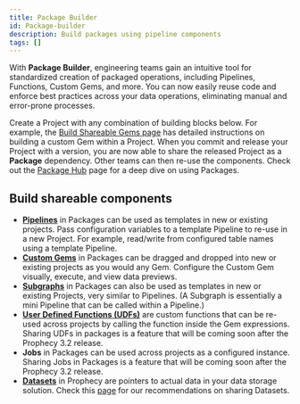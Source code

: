 ```yaml
---
title: Package Builder
id: Package-builder
description: Build packages using pipeline components
tags: []
---
```


With **Package Builder**, engineering teams gain an intuitive tool for standardized creation of packaged operations, including Pipelines, Functions, Custom Gems, and more. You can now easily reuse code and enforce best practices across your data operations, eliminating manual and error-prone processes.

Create a Project with any combination of building blocks below. For example, the [Build Shareable Gems page](/docs/package-hub/package-builder/gem-builder.md) has detailed instructions on building a custom Gem within a Project. When you commit and release your Project with a version, you are now able to share the released Project as a **Package** dependency. Other teams can then re-use the components. Check out the [Package Hub](/docs/package-hub/package-hub.md) page for a deep dive on using Packages.

## Build shareable components

- **[Pipelines](/docs/package-hub/package-builder/ShareablePipelines.md)** in Packages can be used as templates in new or existing projects. Pass configuration variables to a template Pipeline to re-use in a new Project. For example, read/write from configured table names using a template Pipeline.
- **[Custom Gems](/docs/package-hub/package-builder/gem-builder.md)** in Packages can be dragged and dropped into new or existing projects as you would any Gem. Configure the Custom Gem visually, execute, and view data previews.
- **[Subgraphs](/docs/package-hub/package-builder/ShareableSubgraphs.md)** in Packages can also be used as templates in new or existing Projects, very similar to Pipelines. (A Subgraph is essentially a mini Pipeline that can be called within a Pipeline.)
- **[User Defined Functions (UDFs)](/docs/package-hub/package-builder/ShareableUDFs.md)** are custom functions that can be re-used across projects by calling the function inside the Gem expressions. Sharing UDFs in packages is a feature that will be coming soon after the Prophecy 3.2 release.
- **Jobs** in Packages can be used across projects as a configured instance. Sharing Jobs in Packages is a feature that will be coming soon after the Prophecy 3.2 release.
- **[Datasets](/docs/package-hub/package-builder/ShareableDatasets.md)** in Prophecy are pointers to actual data in your data storage solution. Check this [page](/docs/package-hub/package-builder/ShareableDatasets.md) for our recommendations on sharing Datasets.
